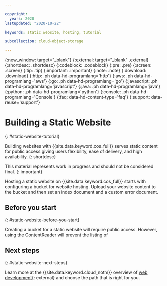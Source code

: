 ```yaml
---

copyright:
  years: 2020
lastupdated: "2020-10-22"

keywords: static website, hosting, tutorial 

subcollection: cloud-object-storage

---
```

{:new_window: target="_blank"}
{:external: target="_blank" .external}
{:shortdesc: .shortdesc}
{:codeblock: .codeblock}
{:pre: .pre}
{:screen: .screen}
{:tip: .tip}
{:important: .important}
{:note: .note}
{:download: .download}
{:http: .ph data-hd-programlang='http'}
{:aws: .ph data-hd-programlang='aws'}
{:go: .ph data-hd-programlang='go'}
{:javascript: .ph data-hd-programlang='javascript'}
{:java: .ph data-hd-programlang='java'}
{:python: .ph data-hd-programlang='python'}
{:console: .ph data-hd-programlang='Console'}
{:faq: data-hd-content-type='faq'}
{:support: data-reuse='support'}

# Building a Static Website
{: #static-website-tutorial}

Building websites with {{site.data.keyword.cos_full}} serves static content for public access giving users flexibility, ease of delivery, and high availability.
{: shortdesc}

This material represents work in progress and should not be considered final.
{: important}

Hosting a static website on {{site.data.keyword.cos_full}} starts with configuring a bucket for website hosting. Upload your website content to the bucket and then set an index document and a custom error document.

## Before you start
{: #static-website-before-you-start}

Creating a bucket for a static website will require public access. However, using the ContentReader will prevent the listing of 

## Next steps
{: #static-website-next-steps}

Learn more at the {{site.data.keyword.cloud_notm}} overview of [web development](https://www.ibm.com/cloud/websites){: external} and choose the path that is right for you.
